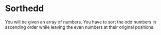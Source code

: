 # Sorthedd
You will be given an array of numbers. You have to sort the odd numbers in ascending order while leaving the even numbers at their original positions.
